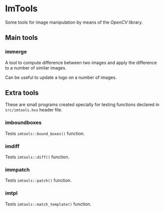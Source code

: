 # ImTools

Some tools for image manipulation by means of the *OpenCV* library.

## Main tools

### immerge

A tool to compute difference between two images and apply the difference
to a number of similar images.

Can be useful to update a logo on a number of images.

## Extra tools

These are small programs created specially for testing functions declared in
`src/imtools.hxx` header file.

### imboundboxes

Tests `imtools::bound_boxes()` function.

### imdiff

Tests `imtools::diff()` function.

### immpatch

Tests `imtools::patch()` function.

### imtpl

Tests `imtools::match_template()` function.
